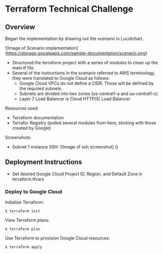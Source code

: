 # Terraform Technical Challenge

## Overview
Began the implementation by drawing out the scenario in Lucidchart.

![Image of Scenario implementation]
(https://storage.googleapis.com/sample-documentation/scenario.png)

* Structured the terraform project with a series of modules to clean up the main.tf file.
* Several of the instructions in the scenario referred to AWS terminology, they were translated to Google Cloud as follows:
  * Google Cloud VPCs do not define a CIDR. Those will be defined by the required subnets.
  * Subnets are divided into two zones (us-central1-a and us-central1-c)
  * Layer 7 Load Balancer is Cloud HTTP(S) Load Balancer

Resources used:
* Terraform documentation
* Terrafor Registry (pulled several modules from here, sticking with those created by Google)

Screenshots:
* Subnet 1 instance SSH:
![Image of ssh screenshot]
()

## Deployment Instructions
* Set desired Google Cloud Project ID, Region, and Default Zone in terraform.tfvars

### Deploy to Google Cloud
Initialize Terraform:
```
$ terraform init
```

View Terraform plans:
```
$ terraform plan
```

Use Terraform to provision Google Cloud resources:
```
$ terraform apply
```
